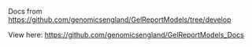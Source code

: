 Docs from https://github.com/genomicsengland/GelReportModels/tree/develop

View here: https://github.com/genomicsengland/GelReportModels_Docs
